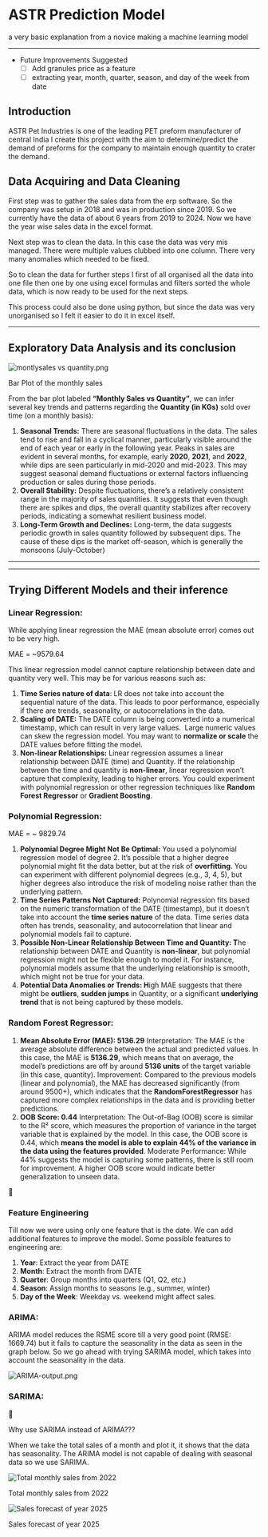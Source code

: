# ASTR Prediction Model

a very basic explanation from a novice making a machine learning model

---

- Future Improvements Suggested
  - [ ] Add granules price as a feature
  - [ ] extracting year, month, quarter, season, and day of the week from date⁠

## Introduction

ASTR Pet Industries is one of the leading PET preform manufacturer of central India I create this project with the aim to determine/predict the demand of preforms for the company to maintain enough quantity to crater the demand.

## Data Acquiring and Data Cleaning

First step was to gather the sales data from the erp software. So the company was setup in 2018 and was in production since 2019. So we currently have the data of about 6 years from 2019 to 2024. Now we have the year wise sales data in the excel format.

Next step was to clean the data. In this case the data was very mis managed. There were multiple values clubbed into one column. There very many anomalies which needed to be fixed.

So to clean the data for further steps I first of all organised all the data into one file then one by one using excel formulas and filters sorted the whole data, which is now ready to be used for the next steps.

This process could also be done using python, but since the data was very unorganised so I felt it easier to do it in excel itself.

---

## Exploratory Data Analysis and its conclusion

![montlysales vs quantity.png](Images/montlysales_vs_quantity.png)

Bar Plot of the monthly sales

From the bar plot labeled **“Monthly Sales vs Quantity”**, we can infer several key trends and patterns regarding the **Quantity (in KGs)** sold over time (on a monthly basis):

1. **Seasonal Trends:**
   There are seasonal fluctuations in the data. The sales tend to rise and fall in a cyclical manner, particularly visible around the end of each year or early in the following year.
   Peaks in sales are evident in several months, for example, early **2020**, **2021**, and **2022**, while dips are seen particularly in mid-2020 and mid-2023. This may suggest seasonal demand fluctuations or external factors influencing production or sales during those periods.
2. **Overall Stability:**
   Despite fluctuations, there’s a relatively consistent range in the majority of sales quantities. It suggests that even though there are spikes and dips, the overall quantity stabilizes after recovery periods, indicating a somewhat resilient business model.
3. **Long-Term Growth and Declines:**
   Long-term, the data suggests periodic growth in sales quantity followed by subsequent dips. The cause of these dips is the market off-season, which is generally the monsoons (July-October)

---

---

## Trying Different Models and their inference

### Linear Regression:

While applying linear regression the MAE (mean absolute error) comes out to be very high.

MAE = ~9579.64

This linear regression model cannot capture relationship between date and quantity very well. This may be for various reasons such as:

1. **Time Series nature of data**: LR does not take into account the sequential nature of the data. This leads to poor performance, especially if there are trends, seasonality, or autocorrelations in the data.
2. **Scaling of DATE:** The DATE column is being converted into a numerical timestamp, which can result in very large values.  Large numeric values can skew the regression model. You may want to **normalize or scale** the DATE values before fitting the model.
3. **Non-linear Relationships:** Linear regression assumes a linear relationship between DATE (time) and Quantity. If the relationship between the time and quantity is **non-linear**, linear regression won’t capture that complexity, leading to higher errors.
   You could experiment with polynomial regression or other regression techniques like **Random Forest Regressor** or **Gradient Boosting**.

### Polynomial Regression:

MAE = ~ 9829.74

1. **Polynomial Degree Might Not Be Optimal:** You used a polynomial regression model of degree 2. It’s possible that a higher degree polynomial might fit the data better, but at the risk of **overfitting**. You can experiment with different polynomial degrees (e.g., 3, 4, 5), but higher degrees also introduce the risk of modeling noise rather than the underlying pattern.
2. **Time Series Patterns Not Captured:** Polynomial regression fits based on the numeric transformation of the DATE (timestamp), but it doesn’t take into account the **time series nature** of the data. Time series data often has trends, seasonality, and autocorrelation that linear and polynomial models fail to capture.
3. **Possible Non-Linear Relationship Between Time and Quantity: T**he relationship between DATE and Quantity is **non-linear**, but polynomial regression might not be flexible enough to model it. For instance, polynomial models assume that the underlying relationship is smooth, which might not be true for your data.
4. **Potential Data Anomalies or Trends: H**igh MAE suggests that there might be **outliers**, **sudden jumps** in Quantity, or a significant **underlying trend** that is not being captured by these models.

### Random Forest Regressor:

1. **Mean Absolute Error (MAE): 5136.29**
   Interpretation: The MAE is the average absolute difference between the actual and predicted values. In this case, the MAE is **5136.29**, which means that on average, the model’s predictions are off by around **5136 units** of the target variable (in this case, quantity).
   Improvement: Compared to the previous models (linear and polynomial), the MAE has decreased significantly (from around 9500+), which indicates that the **RandomForestRegressor** has captured more complex relationships in the data and is providing better predictions.
2. **OOB Score: 0.44**
   Interpretation: The Out-of-Bag (OOB) score is similar to the R² score, which measures the proportion of variance in the target variable that is explained by the model. In this case, the OOB score is 0.44, which **means the model is able to explain 44% of the variance in the data using the features provided**.
   Moderate Performance: While 44% suggests the model is capturing some patterns, there is still room for improvement. A higher OOB score would indicate better generalization to unseen data.

<aside>
📌

### Feature Engineering

Till now we were using only one feature that is the date. We can add additional features to improve the model. Some possible features to engineering are:

1. **Year**: Extract the year from DATE
2. **Month**: Extract the month from DATE
3. **Quarter**: Group months into quarters (Q1, Q2, etc.)
4. **Season**: Assign months to seasons (e.g., summer, winter)
5. **Day of the Week**: Weekday vs. weekend might affect sales.
</aside>

### ARIMA:

ARIMA model reduces the RSME score till a very good point (RMSE: 1669.74) but it fails to capture the seasonality in the data as seen in the graph below. So we go ahead with trying SARIMA model, which takes into account the seasonality in the data.

![ARIMA-output.png](Images/ARIMA-output.png)

### SARIMA:

<aside>
📌

Why use SARIMA instead of ARIMA???

When we take the total sales of a month and plot it, it shows that the data has seasonality. The ARIMA model is not capable of dealing with seasonal data so we use SARIMA.

![Total monthly sales from 2022](Images/image.png)

Total monthly sales from 2022

</aside>

![Sales forecast of year 2025](Images/image%201.png)

Sales forecast of year 2025
